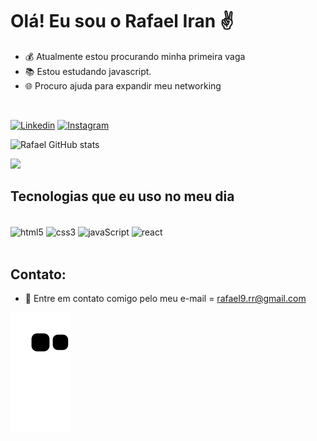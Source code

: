 <div align="left">

 <h1>Olá! Eu sou o Rafael Iran ✌️</h1>

- 💰 Atualmente estou procurando minha primeira vaga
- 📚 Estou estudando javascript.
- 🌐 Procuro ajuda para expandir meu networking
 
<p align="left">
  <img alt="" src="https://user-images.githubusercontent.com/110994241/197631019-5244d6af-4dd0-4cf0-a713-ea87d14a4a36.gif"/>
</p>

[![Linkedin](	https://img.shields.io/badge/LinkedIn-0077B5?style=for-the-badge&logo=linkedin&logoColor=white)](https://www.linkedin.com/in/rafael-iran-a486a7170/)
[![Instagram]( https://img.shields.io/badge/Instagram-E4405F?style=for-the-badge&logo=instagram&logoColor=white)](https://www.instagram.com/rafael__iran/)

![Rafael GitHub stats](https://github-readme-stats.vercel.app/api?username=jailtonj&show_icons=true&theme=dracula)

<div align="left">
    <img height="180em" src="https://github-readme-stats.vercel.app/api/top-langs/?username=JailtonJ&layout=compact&langs_count=7&theme=dark"/>
</div>

## Tecnologias que eu uso no meu dia

<div style="display: inline_block"><br/>
  <img align="center" alt="html5" src="https://img.shields.io/badge/HTML5-E34F26?style=for-the-badge&logo=html5&logoColor=white"/>
  <img align="center" alt="css3" src="https://img.shields.io/badge/CSS3-1572B6?style=for-the-badge&logo=css3&logoColor=white"/>
  <img align="center" alt="javaScript" src="https://img.shields.io/badge/JavaScript-323330?style=for-the-badge&logo=javascript&logoColor=F7DF1E"/>
  <img align="center" alt="react" src="https://img.shields.io/badge/React-20232A?style=for-the-badge&logo=react&logoColor=61DAFB"/>
</div><br/>

## Contato:

- 🏰 Entre em contato comigo pelo meu e-mail = rafael9.rr@gmail.com
    
</div>

![snake gif](https://github.com/JailtonJ/JailtonJ/blob/output/github-contribution-grid-snake.svg)

